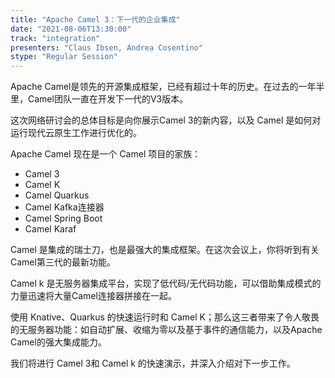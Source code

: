 ```yaml
---
title: "Apache Camel 3：下一代的企业集成"
date: "2021-08-06T13:30:00" 
track: "integration"
presenters: "Claus Ibsen, Andrea Cosentino"
stype: "Regular Session"
---
```

Apache Camel是领先的开源集成框架，已经有超过十年的历史。在过去的一年半里，Camel团队一直在开发下一代的V3版本。
 
 这次网络研讨会的总体目标是向你展示Camel 3的新内容，以及 Camel 是如何对运行现代云原生工作进行优化的。
 
 Apache Camel 现在是一个 Camel 项目的家族：

 * Camel 3
 * Camel K
 * Camel Quarkus
 * Camel Kafka连接器
 * Camel Spring Boot
 * Camel Karaf
 

 Camel 是集成的瑞士刀，也是最强大的集成框架。在这次会议上，你将听到有关Camel第三代的最新功能。
 

 Camel k 是无服务器集成平台，实现了低代码/无代码功能，可以借助集成模式的力量迅速将大量Camel连接器拼接在一起。
 

 使用 Knative、Quarkus 的快速运行时和 Camel K；那么这三者带来了令人敬畏的无服务器功能：如自动扩展、收缩为零以及基于事件的通信能力，以及Apache Camel的强大集成能力。
 

 我们将进行 Camel 3和 Camel k 的快速演示，并深入介绍对下一步工作。


